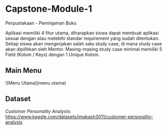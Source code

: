 # Capstone-Module-1
Perpustakaan - Peminjaman Buku

Aplikasi memiliki 4 fitur utama, diharapkan siswa dapat membuat aplikasi sesuai
dengan atau melebihi standar requirement yang sudah ditentukan.
Setiap siswa akan mengerjakan salah satu study case, di mana study case akan
dipilihkan oleh Mentor. Masing-masing study case minimal memiliki 5 Field
(Kolom / Keys) dengan 1 Unique Kolom.

## Main Menu
![Menu Utama](menu utama)

## Dataset
*Customer Personality Analysis*: https://www.kaggle.com/datasets/imakash3011/customer-personality-analysis
